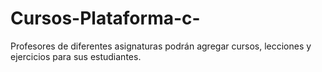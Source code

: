 # Cursos-Plataforma-c-
Profesores de diferentes asignaturas podrán agregar cursos, lecciones y ejercicios para sus estudiantes.
